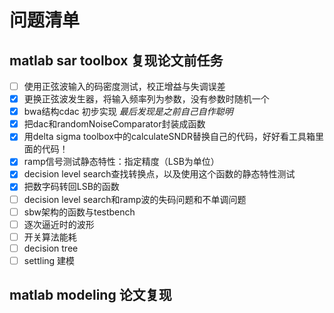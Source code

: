 # 问题清单

## matlab sar toolbox 复现论文前任务

- [ ] 使用正弦波输入的码密度测试，校正增益与失调误差
- [x] 更换正弦波发生器，将输入频率列为参数，没有参数时随机一个
- [x] bwa结构cdac 初步实现 *最后发现是之前自己自作聪明*
- [x] 把dac和randomNoiseComparator封装成函数
- [x] 用delta sigma toolbox中的calculateSNDR替换自己的代码，好好看工具箱里面的代码！
- [x] ramp信号测试静态特性：指定精度（LSB为单位）
- [x] decision level search查找转换点，以及使用这个函数的静态特性测试
- [x] 把数字码转回LSB的函数
- [ ] decision level search和ramp波的失码问题和不单调问题
- [ ] sbw架构的函数与testbench
- [ ] 逐次逼近时的波形
- [ ] 开关算法能耗
- [ ] decision tree
- [ ] settling 建模

## matlab modeling 论文复现
